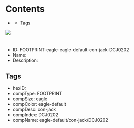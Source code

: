 



Contents
========

* [](#)
	* [Tags](#tags)
  
![][im]
# 

- ID: FOOTPRINT-eagle-eagle-default-con-jack-DCJ0202
- Name: 
- Description: 

## Tags

- hexID: 
- oompType: FOOTPRINT
- oompSize: eagle
- oompColor: eagle-default
- oompDesc: con-jack
- oompIndex: DCJ0202
- oompName: eagle-default/con-jack/DCJ0202



[im]: image.png
